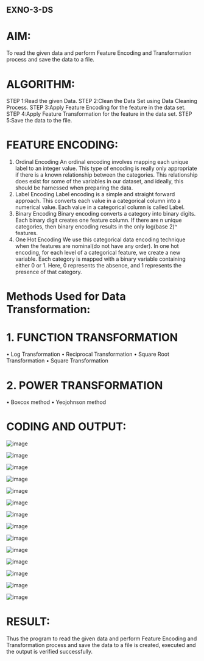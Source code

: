 ## EXNO-3-DS

# AIM:
To read the given data and perform Feature Encoding and Transformation process and save the data to a file.

# ALGORITHM:
STEP 1:Read the given Data.
STEP 2:Clean the Data Set using Data Cleaning Process.
STEP 3:Apply Feature Encoding for the feature in the data set.
STEP 4:Apply Feature Transformation for the feature in the data set.
STEP 5:Save the data to the file.

# FEATURE ENCODING:
1. Ordinal Encoding
An ordinal encoding involves mapping each unique label to an integer value. This type of encoding is really only appropriate if there is a known relationship between the categories. This relationship does exist for some of the variables in our dataset, and ideally, this should be harnessed when preparing the data.
2. Label Encoding
Label encoding is a simple and straight forward approach. This converts each value in a categorical column into a numerical value. Each value in a categorical column is called Label.
3. Binary Encoding
Binary encoding converts a category into binary digits. Each binary digit creates one feature column. If there are n unique categories, then binary encoding results in the only log(base 2)ⁿ features.
4. One Hot Encoding
We use this categorical data encoding technique when the features are nominal(do not have any order). In one hot encoding, for each level of a categorical feature, we create a new variable. Each category is mapped with a binary variable containing either 0 or 1. Here, 0 represents the absence, and 1 represents the presence of that category.

# Methods Used for Data Transformation:
  # 1. FUNCTION TRANSFORMATION
• Log Transformation
• Reciprocal Transformation
• Square Root Transformation
• Square Transformation
  # 2. POWER TRANSFORMATION
• Boxcox method
• Yeojohnson method

# CODING AND OUTPUT:

![image](https://github.com/danush564/EXNO-3-DS/assets/98585166/0a899f25-56ff-4ce5-8c07-4ef8ae6c88f5)

![image](https://github.com/danush564/EXNO-3-DS/assets/98585166/87926766-9f27-4dbc-a7a8-002d8208def1)

![image](https://github.com/danush564/EXNO-3-DS/assets/98585166/e75f698f-9ebf-44f4-8a9d-7828ad196d94)

![image](https://github.com/danush564/EXNO-3-DS/assets/98585166/f103f7a6-a600-4ec8-b8d5-2807dd436c3b)

![image](https://github.com/danush564/EXNO-3-DS/assets/98585166/56a87372-9992-4471-9a9f-368a04ab596a)

![image](https://github.com/danush564/EXNO-3-DS/assets/98585166/7147669a-fd39-446b-8e81-befdf59649fc)

![image](https://github.com/danush564/EXNO-3-DS/assets/98585166/02af6d5f-fcb6-4d5c-9539-04439284c9ee)

![image](https://github.com/danush564/EXNO-3-DS/assets/98585166/7ac8e2d5-c088-4406-89ea-02c2644c109e)

![image](https://github.com/danush564/EXNO-3-DS/assets/98585166/ab07e9c5-30ee-4edd-bd45-23489f5b3a2d)

![image](https://github.com/danush564/EXNO-3-DS/assets/98585166/7bce34e3-050d-413c-aacc-6e9e94dedee2)

![image](https://github.com/danush564/EXNO-3-DS/assets/98585166/e876c166-7e33-4bea-8a27-f314fa699b95)

![image](https://github.com/danush564/EXNO-3-DS/assets/98585166/7aecc769-22cb-4955-b825-0d095b1817b0)

![image](https://github.com/danush564/EXNO-3-DS/assets/98585166/6d9e4cec-7163-44c7-b6d2-0d87f232c034)

![image](https://github.com/danush564/EXNO-3-DS/assets/98585166/dbd0131d-1216-49be-9057-d1418a03c306)

# RESULT:
Thus the program to read the given data and perform Feature Encoding and Transformation process and save the data to a file is created, executed and the output is verified successfully.

       
